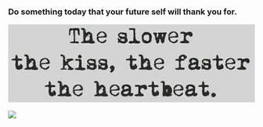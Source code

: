 ### Do something today that your future self will thank you for.

![pic](/kiss.jpg)

<img src="https://github-readme-stats.vercel.app/api?username=dolceo&show_icons=true&hide_border=true&theme=radical" />
